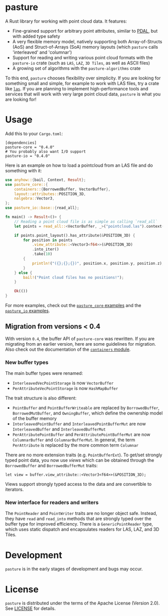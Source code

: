 # pasture

A Rust library for working with point cloud data. It features:
-  Fine-grained support for arbitrary point attributes, similar to [PDAL](https://pdal.io/), but with added type safety
-  A very flexible memory model, natively supporting both Array-of-Structs (AoS) and Struct-of-Arrays (SoA) memory layouts (which `pasture` calls 'interleaved' and 'columnar')
-  Support for reading and writing various point cloud formats with the `pasture-io` crate (such as `LAS`, `LAZ`, `3D Tiles`, as well as ASCII files)
-  A growing set of algorithms with the `pasture-algorithms` crate

To this end, `pasture` chooses flexibility over simplicity. If you are looking for something small and simple, for example to work with LAS files, try a crate like [`las`](https://crates.io/crates/las). If you are planning to implement high-performance tools and services that will work with very large point cloud data, `pasture` is what you are looking for!

# Usage 

Add this to your `Cargo.toml`:
```
[dependencies]
pasture-core = "0.4.0"
# You probably also want I/O support
pasture-io = "0.4.0"
```

Here is an example on how to load a pointcloud from an LAS file and do something with it:

```Rust
use anyhow::{bail, Context, Result};
use pasture_core::{
    containers::{BorrowedBuffer, VectorBuffer},
    layout::attributes::POSITION_3D,
    nalgebra::Vector3,
};
use pasture_io::base::{read_all};

fn main() -> Result<()> {
    // Reading a point cloud file is as simple as calling `read_all`
    let points = read_all::<VectorBuffer, _>("pointcloud.las").context("Failed to read points")?;

    if points.point_layout().has_attribute(&POSITION_3D) {
        for position in points
            .view_attribute::<Vector3<f64>>(&POSITION_3D)
            .into_iter()
            .take(10)
        {
            println!("({};{};{})", position.x, position.y, position.z);
        }
    } else {
        bail!("Point cloud files has no positions!");
    }

    Ok(())
}

```

For more examples, check out the [`pasture_core` examples](pasture-core/examples) and the [`pasture_io` examples](pasture-io/examples).

## Migration from versions < 0.4

With version `0.4`, the buffer API of `pasture-core` was rewritten. If you are migrating from an earlier version, here are some guidelines for migration. Also check out the documentation of the [`containers` module](https://docs.rs/pasture-core/latest/pasture_core/containers/index.html).

### New buffer types

The main buffer types were renamed:
* `InterleavedVecPointStorage` is now `VectorBuffer`
* `PerAttributeVecPointStorage` is now `HashMapBuffer`

The trait structure is also different:
* `PointBuffer` and `PointBufferWriteable` are replaced by `BorrowedBuffer`, `BorrowedMutBuffer`, and `OwningBuffer`, which define the ownership model of the buffer memory
* `InterleavedPointBuffer` and `InterleavedPointBufferMut` are now `InterleavedBuffer` and `InterleavedBufferMut`
* `PerAttributePointBuffer` and `PerAttributePointBufferMut` are now `ColumnarBuffer` and `ColumnarBufferMut`. In general, the term `PerAttribute` is replaced by the more common term `Columnar`

There are no more extension traits (e.g. `PointBufferExt`). To get/set strongly typed point data, you now use *views* which can be obtained through the `BorrowedBuffer` and `BorrowedBufferMut` traits:

```
let view = buffer.view_attribute::<Vector3<f64>>(&POSITION_3D);
```

Views support strongly typed access to the data and are convertible to iterators. 

### New interface for readers and writers

The `PointReader` and `PointWriter` traits are no longer object safe. Instead, they have `read` and `read_into` methods that are strongly typed over the buffer type for improved efficiency. There is a `GenericPointReader` type, which uses static dispatch and encapsulates readers for LAS, LAZ, and 3D Tiles. 

# Development

`pasture` is in the early stages of development and bugs may occur. 

# License

`pasture` is distributed under the terms of the Apache License (Version 2.0). See [LICENSE](LICENSE) for details. 